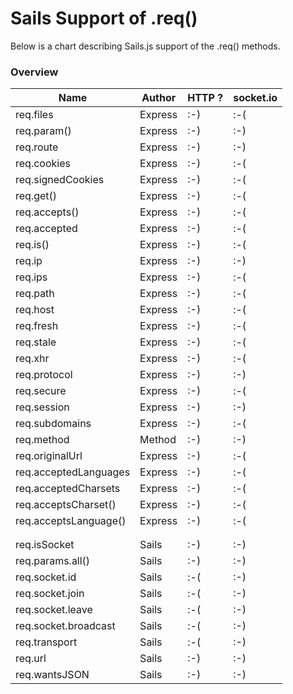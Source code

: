 # Sails Support of .req()
Below is a chart describing Sails.js support of the .req() methods.
### Overview

|Name| Author  | HTTP ?  | socket.io |
|----|-------------|---------|---------|
| req.files | Express | :-) | :-( |
| req.param() | Express | :-) | :-) |
| req.route | Express | :-) | :-) |
| req.cookies | Express | :-) | :-( |
| req.signedCookies | Express | :-) | :-( |
| req.get() | Express | :-) | :-( |
| req.accepts() | Express | :-) | :-( |
| req.accepted | Express | :-) | :-( |
| req.is() | Express | :-) | :-( |
| req.ip | Express | :-) | :-) |
| req.ips | Express | :-) | :-( |
| req.path | Express | :-) | :-( |
| req.host | Express | :-) | :-( |
| req.fresh | Express | :-) | :-( |
| req.stale | Express | :-) | :-( |
| req.xhr | Express | :-) | :-( |
| req.protocol | Express | :-) | :-) |
| req.secure | Express | :-) | :-( |
| req.session | Express | :-) | :-) |
| req.subdomains | Express | :-) | :-( |
| req.method | Method | :-) | :-) |
| req.originalUrl | Express | :-) | :-( |
| req.acceptedLanguages | Express | :-) | :-( |
| req.acceptedCharsets | Express | :-) | :-( |
| req.acceptsCharset() | Express | :-) | :-( |
| req.acceptsLanguage() | Express | :-) | :-( |
|||||
|||||
| req.isSocket | Sails | :-) | :-) |
| req.params.all() | Sails | :-) | :-) |
| req.socket.id | Sails | :-( | :-) |
| req.socket.join | Sails | :-( | :-) |
| req.socket.leave | Sails | :-( | :-) |
| req.socket.broadcast  | Sails | :-( | :-) |
| req.transport  | Sails | :-( | :-) |
| req.url | Sails | :-) | :-) |
| req.wantsJSON | Sails | :-) | :-) |
